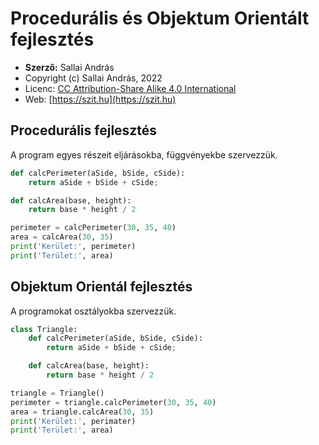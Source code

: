# Procedurális és Objektum Orientált fejlesztés

* **Szerző:** Sallai András
* Copyright (c) Sallai András, 2022
* Licenc: [CC Attribution-Share Alike 4.0 International](https://creativecommons.org/licenses/by-sa/4.0/)
* Web: [https://szit.hu](https://szit.hu)

## Procedurális fejlesztés

A program egyes részeit eljárásokba,
függvényekbe szervezzük.

```python
def calcPerimeter(aSide, bSide, cSide):
    return aSide + bSide + cSide;

def calcArea(base, height):
    return base * height / 2

perimeter = calcPerimeter(30, 35, 40)
area = calcArea(30, 35)
print('Kerület:', perimeter)
print('Terület:', area)
```

## Objektum Orientál fejlesztés

A programokat osztályokba szervezzük.

```python
class Triangle:
    def calcPerimeter(aSide, bSide, cSide):
        return aSide + bSide + cSide;

    def calcArea(base, height):
        return base * height / 2

triangle = Triangle()
perimeter = triangle.calcPerimeter(30, 35, 40)
area = triangle.calcArea(30, 35)
print('Kerület:', perimater)
print('Terület:', area)
```
